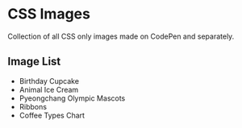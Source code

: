 CSS Images
============

Collection of all CSS only images made on CodePen and separately. 

## Image List
- Birthday Cupcake
- Animal Ice Cream
- Pyeongchang Olympic Mascots
- Ribbons
- Coffee Types Chart